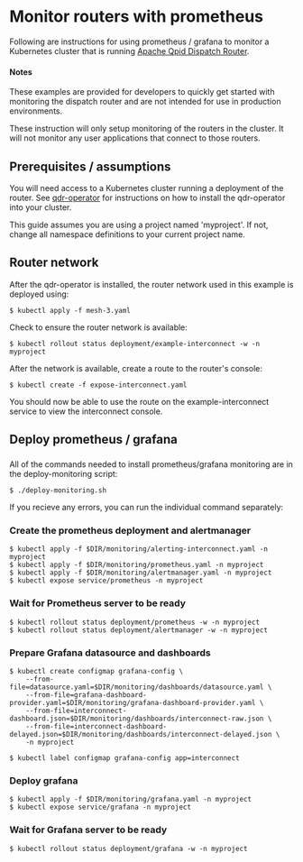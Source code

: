 # Monitor routers with prometheus

Following are instructions for using prometheus / grafana to monitor a Kubernetes cluster 
that is running [Apache Qpid Dispatch Router](https://qpid.apache.org/components/dispatch-router/index.html).

#### Notes
These examples are provided for developers to quickly get started with monitoring the dispatch router and are not intended for use in production environments.

These instruction will only setup monitoring of the routers in the cluster. It will not monitor any user applications that connect to those routers.

## Prerequisites / assumptions

You will need access to a Kubernetes cluster running a deployment of the router. See [qdr-operator](https://github.com/interconnectedcloud/qdr-operator) for instructions on how to install the qdr-operator into your cluster.

This guide assumes you are using a project named 'myproject'. If not, change all namespace definitions to your current project name.

## Router network

After the qdr-operator is installed, the router network used in this example is deployed using:

```console
$ kubectl apply -f mesh-3.yaml
```

Check to ensure the router network is available:

```console
$ kubectl rollout status deployment/example-interconnect -w -n myproject
```

After the network is available, create a route to the router's console:

```console
$ kubectl create -f expose-interconnect.yaml
```

You should now be able to use the route on the example-interconnect service to view the interconnect console.

## Deploy prometheus / grafana

### 
All of the commands needed to install prometheus/grafana monitoring are in the deploy-monitoring script: 

```console
$ ./deploy-monitoring.sh
```

If you recieve any errors, you can run the individual command separately:

### Create the prometheus deployment and alertmanager

```console
$ kubectl apply -f $DIR/monitoring/alerting-interconnect.yaml -n myproject
$ kubectl apply -f $DIR/monitoring/prometheus.yaml -n myproject
$ kubectl apply -f $DIR/monitoring/alertmanager.yaml -n myproject
$ kubectl expose service/prometheus -n myproject
```

### Wait for Prometheus server to be ready

```console
$ kubectl rollout status deployment/prometheus -w -n myproject
$ kubectl rollout status deployment/alertmanager -w -n myproject
```

### Prepare Grafana datasource and dashboards

```console
$ kubectl create configmap grafana-config \
    --from-file=datasource.yaml=$DIR/monitoring/dashboards/datasource.yaml \
    --from-file=grafana-dashboard-provider.yaml=$DIR/monitoring/grafana-dashboard-provider.yaml \
    --from-file=interconnect-dashboard.json=$DIR/monitoring/dashboards/interconnect-raw.json \
    --from-file=interconnect-dashboard-delayed.json=$DIR/monitoring/dashboards/interconnect-delayed.json \
    -n myproject

$ kubectl label configmap grafana-config app=interconnect
```

### Deploy grafana

```console
$ kubectl apply -f $DIR/monitoring/grafana.yaml -n myproject
$ kubectl expose service/grafana -n myproject
```

### Wait for Grafana server to be ready

```console
$ kubectl rollout status deployment/grafana -w -n myproject
```
